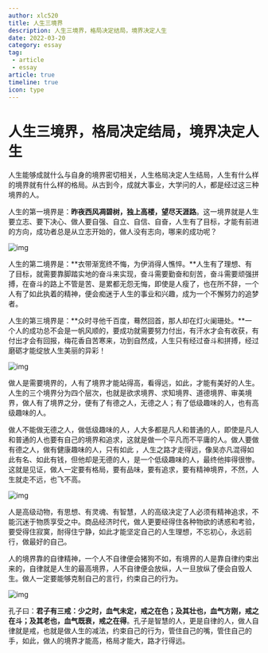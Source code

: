 ```yaml
---
author: xlc520
title: 人生三境界
description: 人生三境界，格局决定结局，境界决定人生
date: 2022-03-20
category: essay
tag: 
 - article
 - essay
article: true
timeline: true
icon: type
---
```


# 人生三境界，格局决定结局，境界决定人生

人生能够成就什么与自身的境界密切相关，人生格局决定人生结局，人生有什么样的境界就有什么样的格局。从古到今，成就大事业，大学问的人，都是经过这三种境界的人。

人生的第一境界是：**昨夜西风凋碧树，独上高楼，望尽天涯路**。这一境界就是人生要立志、要下决心、做人要自强、自立、自信、自奋，人生有了目标，才能有前进的方向，成功者总是从立志开始的，做人没有志向，哪来的成功呢？

![img](https://static.xlc520.tk/blogImage/c8ea15ce36d3d539ad9b54e1d0bf0e58352ab02b.jpeg)

人生的第二境界是：**衣带渐宽终不悔，为伊消得人憔悴。**人生有了理想、有了目标，就需要靠脚踏实地的奋斗来实现，奋斗需要勤奋和刻苦，奋斗需要顽强拼搏，在奋斗的路上不管是苦、是累都无怨无悔，即使是人瘦了，也在所不辞，一个人有了如此执着的精神，便会痴迷于人生的事业和兴趣，成为一个不懈努力的追梦者。

人生的第三境界是：**众时寻他千百度，蓦然回首，那人却在灯火阑珊处。**一个人的成功总不会是一帆风顺的，要成功就需要努力付出，有汗水才会有收获，有付出才会有回报，梅花香自苦寒来，功到自然成，人生只有经过奋斗和拼搏，经过磨砺才能绽放人生美丽的异彩！

![img](https://static.xlc520.tk/blogImage/58ee3d6d55fbb2fb4bc601d49472c7ac4423dccc.jpeg)

做人是需要境界的，人有了境界才能站得高，看得远，如此，才能有美好的人生。人生的三个境界分为四个层次，也就是欲求境界、求知境界、道德境界、审美境界，做人有了境界之分，便有了有德之人，无德之人；有了低级趣味的人，也有高级趣味的人。

做人不能做无德之人，做低级趣味的人，人大多都是凡人和普通的人，即使是凡人和普通的人也要有自己的境界和追求，这就是做一个平凡而不平庸的人。做人要做有德之人，做有健康趣味的人，只有如此 ，人生之路才走得远，像吴亦凡混得如此有名、如此有钱，但他却是无德的人，是一个低级趣味的人，最终他摔得很惨。这就是见证，做人一定要有格局，要有品味，要有追求，要有精神境界，不然，人生就走不远，也飞不高。

![img](https://static.xlc520.tk/blogImage/9d82d158ccbf6c8113a64f776606563d32fa4059.jpeg)

人是高级动物，有思想、有灵魂、有智慧，人的高级决定了人必须有精神追求，不能沉迷于物质享受之中。商品经济时代，做人更要经得住各种物欲的诱惑和考验，要受得住寂寞，耐得住宁静，如此才能坚定自己的人生理想，不忘初心，永远前行，做最好的自己。

人的境界靠的自律精神，一个人不自律便会猪狗不如，有境界的人是靠自律约束出来的，自律就是人生的最高境界，人不自律便会放纵，人一旦放纵了便会自毁人生。做人一定要能够克制自己的言行，约束自己的行为。

![img](https://static.xlc520.tk/blogImage/279759ee3d6d55fba7ea1c63b71aa84220a4dd0c.jpeg)

孔子曰：**君子有三戒：少之时，血气未定，戒之在色；及其壮也，血气方刚，戒之在斗；及其老也，血气既衰，戒之在得**。孔子是智慧的人，更是自律的人，做人自律就是戒，也就是做人生的减法，约束自己的行为，管住自己的嘴，管住自己的手，如此，做人的境界才能高，格局才能大，路才行得远。
